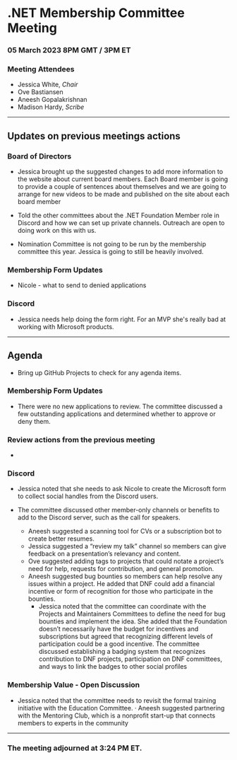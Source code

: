 # .NET Membership Committee Meeting

### 05 March 2023 8PM GMT / 3PM ET 

### Meeting Attendees

* Jessica White, *Chair*
* Ove Bastiansen
* Aneesh Gopalakrishnan
* Madison Hardy, *Scribe*

---

## Updates on previous meetings actions

### Board of Directors

* Jessica brought up the suggested changes to add more information to the website about current board members. Each Board member is going to provide a couple of sentences about themselves and we are going to arrange for new videos to be made and published on the site about each board member

* Told the other committees about the .NET Foundation Member role in Discord and how we can set up private channels. Outreach are open to doing work on this with us.

* Nomination Committee is not going to be run by the membership committee this year. Jessica is going to still be heavily involved.

### Membership Form Updates

* Nicole - what to send to denied applications

### Discord

* Jessica needs help doing the form right. For an MVP she's really bad at working with Microsoft products.

---

## Agenda

* Bring up GitHub Projects to check for any agenda items.

### **Membership Form Updates**

* There were no new applications to review. The committee discussed a few outstanding applications and determined whether to approve or deny them.

### **Review actions from the previous meeting**

* 

### **Discord**

* Jessica noted that she needs to ask Nicole to create the Microsoft form to collect social handles from the Discord users.

* The committee discussed other member-only channels or benefits to add to the Discord server, such as the call for speakers.
    * Aneesh suggested a scanning tool for CVs or a subscription bot to create better resumes.
    * Jessica suggested a “review my talk” channel so members can give feedback on a presentation’s relevancy and content.
    * Ove suggested adding tags to projects that could notate a project’s need for help, requests for contribution, and general promotion.
    * Aneesh suggested bug bounties so members can help resolve any issues within a project. He added that DNF could add a financial incentive or form of recognition for those who participate in the bounties.
      *  Jessica noted that the committee can coordinate with the Projects and Maintainers Committees to define the need for bug bounties and implement the idea. She added that the Foundation doesn’t necessarily have the budget for incentives and subscriptions but agreed that recognizing different levels of participation could be a good incentive. The committee discussed establishing a badging system that recognizes contribution to DNF projects, participation on DNF committees, and ways to link the badges to other social profiles

### Membership Value - Open Discussion

* Jessica noted that the committee needs to revisit the formal training initiative with the Education Committee. · Aneesh suggested partnering with the Mentoring Club, which is a nonprofit start-up that connects members to experts in the community

---

### The meeting adjourned at 3:24 PM ET.
